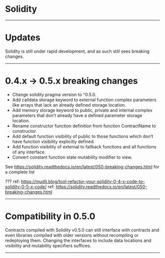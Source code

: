 # Solidity

---
# Updates

Solidity is still under rapid development, and as such still sees breaking changes.

---
# 0.4.x -> 0.5.x breaking changes

* Change solidity pragma version to ^0.5.0.
* Add calldata storage keyword to external function complex parameters like arrays that lack an already defined storage location.
* Add memory storage keyword to public, private and internal complex parameters that don’t already have a defined parameter storage location.
* Rename constructor function definition from function ContractName to constructor.
* Add default function visibility of public to those functions which don’t have function visibility explicitly defined.
* Add function visibility of external to fallback functions and all functions of any interface.
* Convert constant function state mutability modifier to view.

See https://solidity.readthedocs.io/en/latest/050-breaking-changes.html for a complete list

???
ref: https://mudit.blog/tool-refactor-your-solidity-0-4-x-code-to-solidity-0-5-x-code/
ref: https://solidity.readthedocs.io/en/latest/050-breaking-changes.html

---
# Compatibility in 0.5.0

Contracts compiled with Solidity v0.5.0 can still interface with contracts and even libraries compiled with older versions without recompiling or redeploying them. Changing the interfaces to include data locations and visibility and mutability specifiers suffices. 

---

